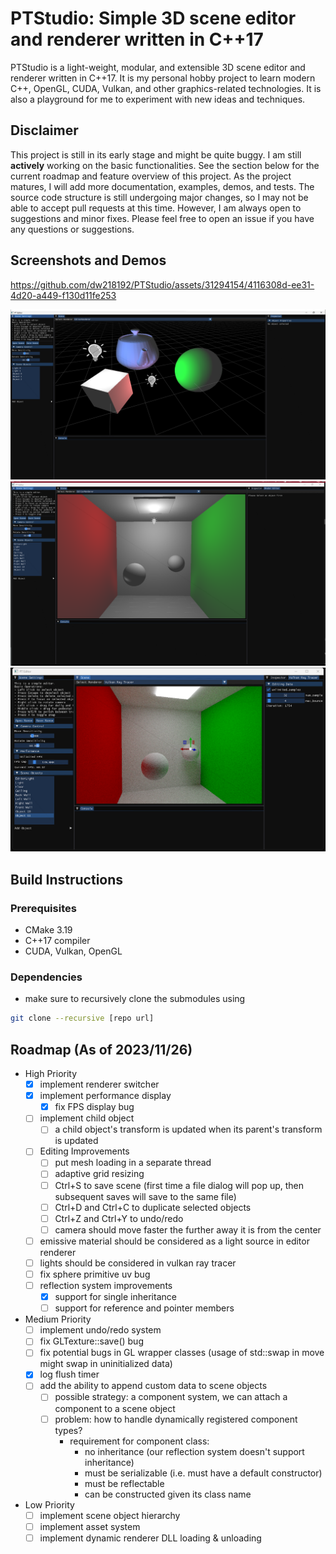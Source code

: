 # PTStudio: Simple 3D scene editor and renderer written in C++17
PTStudio is a light-weight, modular, and extensible 3D scene editor and renderer written in C++17. It is my personal hobby project to learn modern C++, OpenGL, CUDA, Vulkan, and other graphics-related technologies. It is also a playground for me to experiment with new ideas and techniques.

## Disclaimer
This project is still in its early stage and might be quite buggy. I am still **actively** working on the basic functionalities. See the section below for the current roadmap and feature overview of this project. As the project matures, I will add more documentation, examples, demos, and tests. The source code structure is still undergoing major changes, so I may not be able to accept pull requests at this time. However, I am always open to suggestions and minor fixes. Please feel free to open an issue if you have any questions or suggestions.

## Screenshots and Demos
https://github.com/dw218192/PTStudio/assets/31294154/4116308d-ee31-4d20-a449-f130d11fe253

![Screenshot](docs/readme_assets/scene_editing.png)
![Screenshot](docs/readme_assets/cornell_editing.png)
![Screenshot](docs/readme_assets/cornell.png)


## Build Instructions

### Prerequisites
- CMake 3.19
- C++17 compiler
- CUDA, Vulkan, OpenGL

### Dependencies
- make sure to recursively clone the submodules using
```bash
git clone --recursive [repo url]
```

## Roadmap (As of 2023/11/26)
- High Priority
    - [x] implement renderer switcher
    - [x] implement performance display
        - [x] fix FPS display bug
    - [ ] implement child object
        - [ ] a child object's transform is updated when its parent's transform is updated
    - [ ] Editing Improvements
        - [ ] put mesh loading in a separate thread
        - [ ] adaptive grid resizing
        - [ ] Ctrl+S to save scene (first time a file dialog will pop up, then subsequent saves will save to the same file)
        - [ ] Ctrl+D and Ctrl+C to duplicate selected objects
        - [ ] Ctrl+Z and Ctrl+Y to undo/redo
        - [ ] camera should move faster the further away it is from the center
    - [ ] emissive material should be considered as a light source in editor renderer
    - [ ] lights should be considered in vulkan ray tracer
    - [ ] fix sphere primitive uv bug
    - [ ] reflection system improvements
        - [x] support for single inheritance
        - [ ] support for reference and pointer members
- Medium Priority
    - [ ] implement undo/redo system
    - [ ] fix GLTexture::save() bug
    - [ ] fix potential bugs in GL wrapper classes (usage of std::swap in move might swap in uninitialized data)
    - [x] log flush timer
    - [ ] add the ability to append custom data to scene objects
        - [ ] possible strategy: a component system, we can attach a component to a scene object
        - [ ] problem: how to handle dynamically registered component types? 
            - requirement for component class:
                - no inheritance (our reflection system doesn't support inheritance)
                - must be serializable (i.e. must have a default constructor)
                - must be reflectable
                - can be constructed given its class name
- Low Priority
    - [ ] implement scene object hierarchy
    - [ ] implement asset system
    - [ ] implement dynamic renderer DLL loading & unloading
